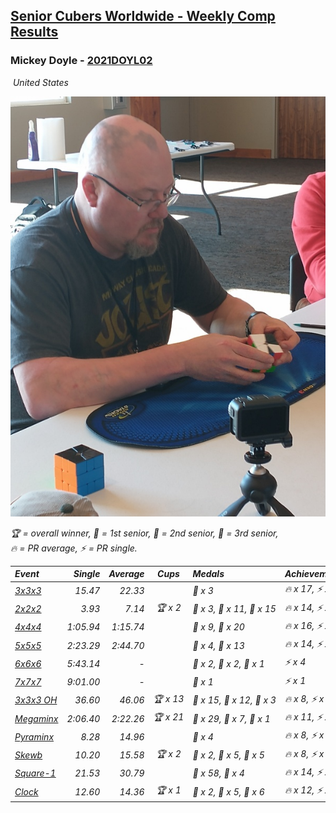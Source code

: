 <style>table {white-space: nowrap;}</style>
<link rel="stylesheet" type="text/css" href="/scw-comp/css/flags.css" />

## [Senior Cubers Worldwide - Weekly Comp Results](/scw-comp/results/)
### Mickey Doyle - [2021DOYL02](https://www.worldcubeassociation.org/persons/2021DOYL02)

<i class="flag flag-US" />&nbsp;United States

![Mickey Doyle](1644595509.jpg)

<span style="white-space: nowrap;">🏆 = overall winner</span>, <span style="white-space: nowrap;">🥇 = 1st senior</span>, <span style="white-space: nowrap;">🥈 = 2nd senior</span>, <span style="white-space: nowrap;">🥉 = 3rd senior</span>, <span style="white-space: nowrap;">🔥 = PR average</span>, <span style="white-space: nowrap;">⚡ = PR single</span>.

| Event | Single | Average | Cups | Medals | Achievements|
| :-- | --: | --: | :--: | :-- | :-- |
| [3x3x3](333.md) | 15.47 | 22.33 |  | 🥉 x 3 | 🔥 x 17, ⚡ x 14 |
| [2x2x2](222.md) | 3.93 | 7.14 | 🏆 x 2 | 🥇 x 3, 🥈 x 11, 🥉 x 15 | 🔥 x 14, ⚡ x 12 |
| [4x4x4](444.md) | 1:05.94 | 1:15.74 |  | 🥈 x 9, 🥉 x 20 | 🔥 x 16, ⚡ x 13 |
| [5x5x5](555.md) | 2:23.29 | 2:44.70 |  | 🥈 x 4, 🥉 x 13 | 🔥 x 14, ⚡ x 13 |
| [6x6x6](666.md) | 5:43.14 | - |  | 🥇 x 2, 🥈 x 2, 🥉 x 1 | ⚡ x 4 |
| [7x7x7](777.md) | 9:01.00 | - |  | 🥈 x 1 | ⚡ x 1 |
| [3x3x3 OH](333oh.md) | 36.60 | 46.06 | 🏆 x 13 | 🥇 x 15, 🥈 x 12, 🥉 x 3 | 🔥 x 8, ⚡ x 8 |
| [Megaminx](minx.md) | 2:06.40 | 2:22.26 | 🏆 x 21 | 🥇 x 29, 🥈 x 7, 🥉 x 1 | 🔥 x 11, ⚡ x 17 |
| [Pyraminx](pyram.md) | 8.28 | 14.96 |  | 🥉 x 4 | 🔥 x 8, ⚡ x 7 |
| [Skewb](skewb.md) | 10.20 | 15.58 | 🏆 x 2 | 🥇 x 2, 🥈 x 5, 🥉 x 5 | 🔥 x 8, ⚡ x 6 |
| [Square-1](sq1.md) | 21.53 | 30.79 |  | 🥈 x 58, 🥉 x 4 | 🔥 x 14, ⚡ x 10 |
| [Clock](clock.md) | 12.60 | 14.36 | 🏆 x 1 | 🥇 x 2, 🥈 x 5, 🥉 x 6 | 🔥 x 12, ⚡ x 12 |

<!-- Global site tag (gtag.js) - Google Analytics -->
<script async src="https://www.googletagmanager.com/gtag/js?id=UA-86348435-3"></script>
<script>window.dataLayer = window.dataLayer || []; function gtag() {dataLayer.push(arguments);} gtag('js', new Date()); gtag('config', 'UA-86348435-3');</script>
